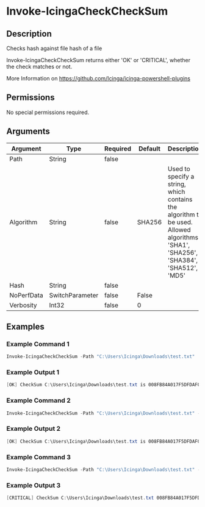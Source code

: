 
# Invoke-IcingaCheckCheckSum

## Description

Checks hash against file hash of a file

Invoke-IcingaCheckCheckSum returns either 'OK' or 'CRITICAL', whether the check matches or not.

More Information on https://github.com/Icinga/icinga-powershell-plugins

## Permissions

No special permissions required.

## Arguments

| Argument | Type | Required | Default | Description |
| ---      | ---  | ---      | ---     | ---         |
| Path | String | false |  |  |
| Algorithm | String | false | SHA256 | Used to specify a string, which contains the algorithm to be used.  Allowed algorithms: 'SHA1', 'SHA256', 'SHA384', 'SHA512', 'MD5' |
| Hash | String | false |  |  |
| NoPerfData | SwitchParameter | false | False |  |
| Verbosity | Int32 | false | 0 |  |

## Examples

### Example Command 1

```powershell
Invoke-IcingaCheckCheckSum -Path "C:\Users\Icinga\Downloads\test.txt"
```

### Example Output 1

```powershell
[OK] CheckSum C:\Users\Icinga\Downloads\test.txt is 008FB84A017F5DFDAF038DB2FDD6934E6E5D9CD3C7AACE2F2168D7D93AF51E4B
```

### Example Command 2

```powershell
Invoke-IcingaCheckCheckSum -Path "C:\Users\Icinga\Downloads\test.txt" -Hash 008FB84A017F5DFDAF038DB2FDD6934E6E5D9CD3C7AACE2F2168D7D93AF51E4B
```

### Example Output 2

```powershell
[OK] CheckSum C:\Users\Icinga\Downloads\test.txt is 008FB84A017F5DFDAF038DB2FDD6934E6E5D9CD3C7AACE2F2168D7D93AF51E4B|
```

### Example Command 3

```powershell
Invoke-IcingaCheckCheckSum -Path "C:\Users\Icinga\Downloads\test.txt" -Hash 008FB84A017F5DFDAF038DB2FDD6934E6E5D
```

### Example Output 3

```powershell
[CRITICAL] CheckSum C:\Users\Icinga\Downloads\test.txt 008FB84A017F5DFDAF038DB2FDD6934E6E5D9CD3C7AACE2F2168D7D93AF51E4B is not matching 008FB84A017F5DFDAF038DB2FDD6934E6E5D
```

